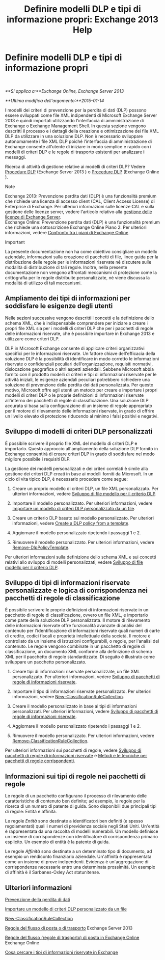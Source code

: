 ﻿---
title: 'Definire modelli DLP e tipi di informazione propri: Exchange 2013 Help'
TOCTitle: Definire modelli DLP e tipi di informazione propri
ms:assetid: f4622dba-3347-4758-b4a2-f01b043c908c
ms:mtpsurl: https://technet.microsoft.com/it-it/library/JJ674310(v=EXCHG.150)
ms:contentKeyID: 50482016
ms.date: 05/22/2018
mtps_version: v=EXCHG.150
ms.translationtype: MT
---

# Definire modelli DLP e tipi di informazione propri

 

_**Si applica a:**Exchange Online, Exchange Server 2013_

_**Ultima modifica dell'argomento:**2015-01-14_

I modelli dei criteri di prevenzione per la perdita di dati (DLP) possono essere sviluppati come file XML indipendenti di Microsoft Exchange Server 2013 e quindi importati utilizzando l'interfaccia di amministrazione di Exchange o Exchange Management Shell. In questa sezione vengono descritti il processo e i dettagli della creazione e ottimizzazione dei file XML DLP da utilizzare in una soluzione DLP. Non è necessario sviluppare autonomamente i file XML DLP poiché l'interfaccia di amministrazione di Exchange consente all'utente di iniziare in modo semplice e rapido con i modelli di criteri DLP e le regole di trasporto esistenti per analizzare i messaggi.

Ricerca di attività di gestione relative ai modelli di criteri DLP? Vedere [Procedure DLP](dlp-procedures-exchange-2013-help.md) (Exchange Server 2013 ) o [Procedure DLP](https://technet.microsoft.com/it-it/library/jj938003\(v=exchg.150\)) (Exchange Online ).


> [!NOTE]
> Exchange 2013: Prevenzione perdita dati (DLP) è una funzionalità premium che richiede una licenza di accesso client (CAL, Client Access License) di Enterprise di Exchange. Per ulteriori informazioni sulle licenze CAL e sulla gestione delle licenze server, vedere l'articolo relativo alla <A href="https://go.microsoft.com/fwlink/p/?linkid=237292">gestione delle licenze di Exchange Server</A>.<BR>Exchange Online: Prevenzione perdita dati (DLP) è una funzionalità premium che richiede una sottoscrizione Exchange Online Piano 2. Per ulteriori informazioni, vedere <A href="https://go.microsoft.com/fwlink/p/?linkid=286154">Confronto tra i piani di Exchange Online</A>.




> [!IMPORTANT]
> La presente documentazione non ha come obiettivo consigliare un modello aziendale, informazioni sulla creazione di pacchetti di file, linee guida per la distribuzione delle regole per le informazioni riservate né discutere sulle modalità di distribuzione di tali regole. Inoltre, nella presente documentazione non vengono affrontati meccanismi di protezione come la crittografia per le regole distribuite personalizzate, né viene discussa la modalità di utilizzo di tali meccanismi.



## Ampliamento dei tipi di informazioni per soddisfare le esigenze degli utenti

Nelle sezioni successive vengono descritti i concetti e la definizione dello schema XML, che è indispensabile comprendere per iniziare a creare i propri file XML sia per i modelli di criteri DLP che per i pacchetti di regole delle informazioni riservate, che è possibile importare in Exchange 2013 e utilizzare come criteri DLP.

DLP in Microsoft Exchange consente di applicare criteri organizzativi specifici per le informazioni riservate. Un fattore chiave dell'efficacia della soluzione DLP è la possibilità di identificare in modo corretto le informazioni riservate o confidenziali peculiari dell'organizzazione, requisiti normativi, dislocazione geografica o altri aspetti aziendali. Sebbene Microsoft abbia fornito con il prodotto modelli di criteri e tipi di informazioni riservate per le attività iniziali, le esigenze aziendali peculiari potrebbero richiedere una soluzione di prevenzione della perdita dei dati personalizzata. Per questo motivo, Microsoft offre agli utenti un metodo per creare e importare i propri modelli di criteri DLP o le proprie definizioni di informazioni riservate all'interno dei pacchetti di regole di classificazione. Una soluzione DLP accurata si basa sulla configurazione di un insieme di regole appropriato per il motore di rilevamento delle informazioni riservate, in grado di offrire un livello elevato di protezione riducendo al minimo i falsi positivi e negativi.

## Sviluppo di modelli di criteri DLP personalizzati

È possibile scrivere il proprio file XML del modello di criteri DLP e importarlo. Questo approccio all'ampliamento della soluzione DLP fornito in Exchange consentirà di creare criteri DLP in grado di soddisfare nel modo migliore possibile i requisiti DLP.

La gestione dei modelli personalizzati e dei criteri correlati è simile alla gestione dei criteri DLP creati in base ai modelli forniti da Microsoft. In un ciclo di vita tipico DLP, è necessario procedere come segue:

1.  Creare un proprio modello di criteri DLP, un file XML personalizzato. Per ulteriori informazioni, vedere [Sviluppo di file modello per il criterio DLP](xml-rule-schema-and-rule-structure-guide-for-dlp-policy-files.md).

2.  Importare il modello personalizzato. Per ulteriori informazioni, vedere [Importare un modello di criteri DLP personalizzato da un file](import-a-custom-dlp-policy-template-from-a-file-exchange-2013-help.md).

3.  Creare un criterio DLP basato sul modello personalizzato. Per ulteriori informazioni, vedere [Create a DLP policy from a template](how-to-new-dlp-data-loss-prevention-policy-template.md).

4.  Aggiornare il modello personalizzato ripetendo i passaggi 1 e 2.

5.  Rimuovere il modello personalizzato. Per ulteriori informazioni, vedere [Remove-DlpPolicyTemplate](https://technet.microsoft.com/it-it/library/jj215739\(v=exchg.150\)).

Per ulteriori informazioni sulla definizione dello schema XML e sui concetti relativi allo sviluppo di modelli personalizzati, vedere [Sviluppo di file modello per il criterio DLP](xml-rule-schema-and-rule-structure-guide-for-dlp-policy-files.md).

## Sviluppo di tipi di informazioni riservate personalizzate e logica di corrispondenza nei pacchetti di regole di classificazione

È possibile scrivere le proprie definizioni di informazioni riservate in un pacchetto di regole di classificazione, ovvero un file XML, e importarlo come parte della soluzione DLP personalizzata. Il motore di rilevamento delle informazioni riservate offre funzionalità avanzate di analisi del contenuto per l'identificazione di informazioni riservate quali numeri di carte di credito, codici fiscali e proprietà intellettuale della società. Il motore è controllato da un insieme di istruzioni configurabili, o regole, per l'analisi del contenuto. Le regole vengono combinate in un pacchetto di regole di classificazione, un documento XML conforme alla definizione di schema XML per il pacchetto di regole standardizzate. Di seguito è illustrato come sviluppare un pacchetto personalizzato.

1.  Creare tipi di informazioni riservate personalizzate, un file XML personalizzato. Per ulteriori informazioni, vedere [Sviluppo di pacchetti di regole di informazioni riservate](technical-description-of-xml-schema-for-dlp-rule-packages.md).

2.  Importare il tipo di informazioni riservate personalizzato. Per ulteriori informazioni, vedere [New-ClassificationRuleCollection](https://technet.microsoft.com/it-it/library/jj218619\(v=exchg.150\)).

3.  Creare il modello personalizzato in base ai tipi di informazioni personalizzati. Per ulteriori informazioni, vedere [Sviluppo di pacchetti di regole di informazioni riservate](technical-description-of-xml-schema-for-dlp-rule-packages.md).

4.  Aggiornare il modello personalizzato ripetendo i passaggi 1 e 2.

5.  Rimuovere il modello personalizzato. Per ulteriori informazioni, vedere [Remove-ClassificationRuleCollection](https://technet.microsoft.com/it-it/library/jj218670\(v=exchg.150\)).

Per ulteriori informazioni sui pacchetti di regole, vedere [Sviluppo di pacchetti di regole di informazioni riservate](technical-description-of-xml-schema-for-dlp-rule-packages.md) e [Metodi e le tecniche per pacchetti di regole corrispondenti](technical-description-of-xsd-rule-matching-for-dlp-rule-packages.md).

## Informazioni sui tipi di regole nei pacchetti di regole

Le regole di un pacchetto configurano il processo di rilevamento delle caratteristiche di contenuto ben definite; ad esempio, le regole per la ricerca di un numero di patente di guida. Sono disponibili due principali tipi di regole: Entità e affinità.

Le regole *Entità* sono destinate a identificatori ben definiti (e spesso regolamentati) quali i numeri di previdenza sociale negli Stati Uniti. Un'entità è rappresentata da una raccolta di modelli numerabili. Un modello definisce un insieme di corrispondenze con identificatore di corrispondenza primario esplicito. Un esempio di entità è la patente di guida.

Le regole *Affinità* sono destinate a un determinato tipo di documento, ad esempio un rendiconto finanziario aziendale. Un'affinità è rappresentata come un insieme di prove indipendenti. Evidenza è un'aggregazione di corrispondenze necessarie entro una determinata prossimità. Un esempio di affinità è il Sarbanes-Oxley Act statunitense.

## Ulteriori informazioni

[Prevenzione della perdita di dati](technical-overview-of-dlp-data-loss-prevention-in-exchange.md)

[Importare un modello di criteri DLP personalizzato da un file](import-a-custom-dlp-policy-template-from-a-file-exchange-2013-help.md)

[New-ClassificationRuleCollection](https://technet.microsoft.com/it-it/library/jj218619\(v=exchg.150\))

[Regole del flusso di posta o di trasporto](mail-flow-rules-transport-rules-in-exchange-2013-exchange-2013-help.md) Exchange Server 2013

[Regole del flusso (regole di trasporto) di posta in Exchange Online](https://technet.microsoft.com/it-it/library/jj919238\(v=exchg.150\)) Exchange Online

[Cosa cercare i tipi di informazioni riservate in Exchange](what-the-sensitive-information-types-in-exchange-look-for-exchange-online-help.md)

